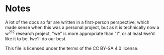 # Notes

A lot of the docs so far are written in a first-person perspective, which made
sense when this was a personal project, but as it is technically now a
w<sup>212</sup> research project, "we" is more appropriate than "I", or at least
~~I~~we'd like it to be. ~~I~~we'll do our best.

This file is licensed under the terms of the CC BY-SA 4.0 license.